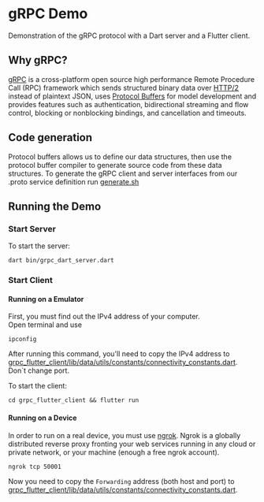 # gRPC Demo

Demonstration of the gRPC protocol with a Dart server and a Flutter client.

## Why gRPC?

[gRPC](https://grpc.io) is a cross-platform open source high performance Remote Procedure Call (RPC) framework which sends structured binary data over [HTTP/2](https://developers.google.com/web/fundamentals/performance/http2/) instead of plaintext JSON, uses [Protocol Buffers](https://developers.google.com/protocol-buffers) for model development and provides features such as authentication, bidirectional streaming and flow control, blocking or nonblocking bindings, and cancellation and timeouts. 

## Code generation

Protocol buffers allows us to define our data structures, then use the protocol buffer compiler to generate source code from these data structures. To generate the gRPC client and server interfaces from our .proto service definition run [generate.sh](generate.sh)

## Running the Demo
### Start Server

To start the server:

```
dart bin/grpc_dart_server.dart
```

### Start Client

#### Running on a Emulator

First, you must find out the IPv4 address of your computer.  
Open terminal and use  

```
ipconfig
```
After running this command, you'll need to copy the IPv4 address to [grpc_flutter_client/lib/data/utils/constants/connectivity_constants.dart](./grpc_flutter_client/lib/data/utils/constants/connectivity_constants.dart). 
Don`t change port.  

To start the client:

```
cd grpc_flutter_client && flutter run
```
#### Running on a Device

In order to run on a real device, you must use [ngrok](https://ngrok.com). Ngrok is a globally distributed reverse proxy fronting your web services running in any cloud or private network, or your machine (enough a free ngrok account).

```
ngrok tcp 50001
```
Now you need to copy the `Forwarding` address (both host and port) to [grpc_flutter_client/lib/data/utils/constants/connectivity_constants.dart](./grpc_flutter_client/lib/data/utils/constants/connectivity_constants.dart).